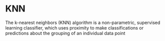 # KNN
The k-nearest neighbors (KNN) algorithm is a non-parametric, supervised learning classifier, which uses proximity to make classifications or predictions about the grouping of an individual data point
